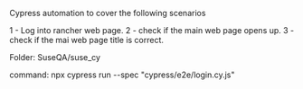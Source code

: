 Cypress automation to cover the following scenarios

1 - Log into rancher web page. 
2 - check if the main web page opens up. 
3 - check if the mai web page title is correct.

Folder: SuseQA/suse_cy

command: npx cypress run --spec "cypress/e2e/login.cy.js"
